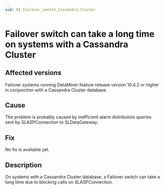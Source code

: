 ```yaml
---
uid: KI_Failover_switch_Cassandra_Cluster
---
```


# Failover switch can take a long time on systems with a Cassandra Cluster

## Affected versions

Failover systems running DataMiner feature release version 10.4.2 or higher in conjunction with a Cassandra Cluster database.

## Cause

The problem is probably caused by inefficient alarm distribution queries sent by SLASPConnection to SLDataGateway.

## Fix

No fix is available yet.

## Description

On systems with a Cassandra Cluster database, a Failover switch can take a long time due to blocking calls on SLASPConnection.
